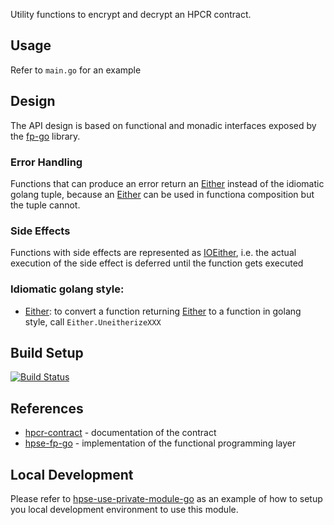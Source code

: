 Utility functions to encrypt and decrypt an HPCR contract.

## Usage

Refer to `main.go` for an example

## Design

The API design is based on functional and monadic interfaces exposed by the [fp-go](https://github.ibm.com/ZaaS/hpse-fp-go) library.

### Error Handling

Functions that can produce an error return an [Either](https://github.ibm.com/ZaaS/hpse-fp-go/tree/master/Either) instead of the idiomatic golang tuple, because an [Either](https://github.ibm.com/ZaaS/hpse-fp-go/tree/master/Either) can be used in functiona composition but the tuple cannot.

### Side Effects

Functions with side effects are represented as [IOEither](https://github.ibm.com/ZaaS/hpse-fp-go/tree/master/IOEither), i.e. the actual execution of the side effect is deferred until the function gets executed


### Idiomatic golang style:

- [Either](https://github.ibm.com/ZaaS/hpse-fp-go/tree/master/Either): to convert a function returning [Either](https://github.ibm.com/ZaaS/hpse-fp-go/tree/master/Either) to a function in golang style, call `Either.UneitherizeXXX`


## Build Setup

[![Build Status](https://sys-zaas-hp-jenkins.swg-devops.com/buildStatus/icon?job=hpse%2Fhpse_cd%2Fhpse-contract-go%2Fmaster)](https://sys-zaas-hp-jenkins.swg-devops.com/job/hpse/job/hpse_cd/job/hpse-contract-go/job/master/)

## References

- [hpcr-contract](https://github.ibm.com/ZaaS/hpha-se-contract-schema) - documentation of the contract
- [hpse-fp-go](https://github.ibm.com/ZaaS/hpse-fp-go) - implementation of the functional programming layer

## Local Development

Please refer to [hpse-use-private-module-go](https://github.ibm.com/ZaaS/hpse-use-private-module-go) as an example of how to setup you local development environment to use this module.
